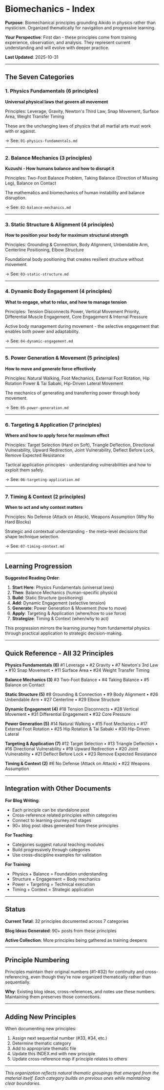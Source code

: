 # Biomechanics - Index

**Purpose**: Biomechanical principles grounding Aikido in physics rather than mysticism. Organized thematically for navigation and progressive learning.

**Your Perspective**: First dan - these principles come from training experience, observation, and analysis. They represent current understanding and will evolve with deeper practice.

**Last Updated**: 2025-10-31

---

## The Seven Categories

### 1. Physics Fundamentals (6 principles)
**Universal physical laws that govern all movement**

Principles: Leverage, Gravity, Newton's Third Law, Snap Movement, Surface Area, Weight Transfer Timing

These are the unchanging laws of physics that all martial arts must work with or against.

→ See: `01-physics-fundamentals.md`

---

### 2. Balance Mechanics (3 principles)
**Kuzushi - How humans balance and how to disrupt it**

Principles: Two-Foot Balance Problem, Taking Balance (Direction of Missing Leg), Balance on Contact

The mathematics and biomechanics of human instability and balance disruption.

→ See: `02-balance-mechanics.md`

---

### 3. Static Structure & Alignment (4 principles)
**How to position your body for maximum structural strength**

Principles: Grounding & Connection, Body Alignment, Unbendable Arm, Centerline Positioning, Elbow Structure

Foundational body positioning that creates resilient structure without movement.

→ See: `03-static-structure.md`

---

### 4. Dynamic Body Engagement (4 principles)
**What to engage, what to relax, and how to manage tension**

Principles: Tension Disconnects Power, Vertical Movement Priority, Differential Muscle Engagement, Core Engagement & Internal Pressure

Active body management during movement - the selective engagement that enables both power and adaptability.

→ See: `04-dynamic-engagement.md`

---

### 5. Power Generation & Movement (5 principles)
**How to move and generate force effectively**

Principles: Natural Walking, Foot Mechanics, External Foot Rotation, Hip Rotation Power & Tai Sabaki, Hip-Driven Lateral Movement

The mechanics of generating and transferring power through body movement.

→ See: `05-power-generation.md`

---

### 6. Targeting & Application (7 principles)
**Where and how to apply force for maximum effect**

Principles: Target Selection (Hard on Soft), Triangle Deflection, Directional Vulnerability, Upward Redirection, Joint Vulnerability, Deflect Before Lock, Remove Expected Resistance

Tactical application principles - understanding vulnerabilities and how to exploit them safely.

→ See: `06-targeting-application.md`

---

### 7. Timing & Context (2 principles)
**When to act and why context matters**

Principles: No Defense (Attack on Attack), Weapons Assumption (Why No Hard Blocks)

Strategic and contextual understanding - the meta-level decisions that shape technique selection.

→ See: `07-timing-context.md`

---

## Learning Progression

**Suggested Reading Order**:

1. **Start Here**: Physics Fundamentals (universal laws)
2. **Then**: Balance Mechanics (human-specific physics)
3. **Build**: Static Structure (positioning)
4. **Add**: Dynamic Engagement (selective tension)
5. **Generate**: Power Generation & Movement (how to move)
6. **Apply**: Targeting & Application (where/how to use force)
7. **Strategize**: Timing & Context (when/why to act)

This progression mirrors the learning journey from fundamental physics through practical application to strategic decision-making.

---

## Quick Reference - All 32 Principles

**Physics Fundamentals (6)**
#1 Leverage • #2 Gravity • #7 Newton's 3rd Law • #10 Snap Movement • #11 Surface Area • #24 Weight Transfer Timing

**Balance Mechanics (3)**
#3 Two-Foot Balance • #4 Taking Balance • #5 Balance on Contact

**Static Structure (5)**
#8 Grounding & Connection • #9 Body Alignment • #26 Unbendable Arm • #27 Centerline • #29 Elbow Structure

**Dynamic Engagement (4)**
#18 Tension Disconnects • #28 Vertical Movement • #31 Differential Engagement • #32 Core Pressure

**Power Generation (5)**
#14 Natural Walking • #15 Foot Mechanics • #17 External Foot Rotation • #25 Hip Rotation & Tai Sabaki • #30 Hip-Driven Lateral

**Targeting & Application (7)**
#12 Target Selection • #13 Triangle Deflection • #16 Directional Vulnerability • #19 Upward Redirection • #20 Joint Vulnerability • #21 Deflect Before Lock • #23 Remove Expected Resistance

**Timing & Context (2)**
#6 No Defense (Attack on Attack) • #22 Weapons Assumption

---

## Integration with Other Documents

**For Blog Writing**:
- Each principle can be standalone post
- Cross-reference related principles within categories
- Connect to learning-journey.md stages
- 90+ blog post ideas generated from these principles

**For Teaching**:
- Categories suggest natural teaching modules
- Build progressively through categories
- Use cross-discipline examples for validation

**For Training**:
- Physics + Balance = Foundation understanding
- Structure + Engagement = Body mechanics
- Power + Targeting = Technical execution
- Timing + Context = Strategic application

---

## Status

**Current Total**: 32 principles documented across 7 categories

**Blog Ideas Generated**: 90+ posts from these principles

**Active Collection**: More principles being gathered as training deepens

---

## Principle Numbering

Principles maintain their original numbers (#1-#32) for continuity and cross-referencing, even though they're now organized thematically rather than sequentially.

**Why**: Existing blog ideas, cross-references, and notes use these numbers. Maintaining them preserves those connections.

---

## Adding New Principles

When documenting new principles:
1. Assign next sequential number (#33, #34, etc.)
2. Determine thematic category
3. Add to appropriate thematic file
4. Update this INDEX.md with new principle
5. Update cross-reference map if principle relates to others

---

*This organization reflects natural thematic groupings that emerged from the material itself. Each category builds on previous ones while maintaining clear boundaries.*
